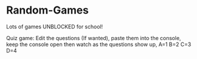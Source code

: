 # Random-Games
Lots of games UNBLOCKED for school!

Quiz game:
Edit the questions (If wanted), paste them into the console, keep the console open then watch as the questions show up, A=1  B=2  C=3  D=4
